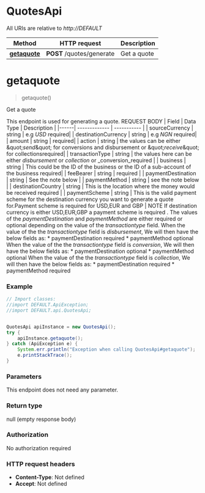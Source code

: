 # QuotesApi

All URIs are relative to *http://DEFAULT*

Method | HTTP request | Description
------------- | ------------- | -------------
[**getaquote**](QuotesApi.md#getaquote) | **POST** /quotes/generate | Get a quote


<a name="getaquote"></a>
# **getaquote**
> getaquote()

Get a quote

This endpoint is used for generating a quote.  REQUEST BODY   | Field | Data Type | Description | |------| ------------- | ----------- | | sourceCurrency | string | e.g _USD_ required| | destinationCurrency | string |  e.g _NGN_ required| | amount | string | required| | action | string | the values can be either \&quot;_send_\&quot; for conversions and disbursement or \&quot;_receive_\&quot; for collectionsrequired| | transactionType | string | the values here can be either _disbursement_ or _collection_ or _conversion_required | | business | string | This could be the ID of the business or the ID of a sub-account of the business required| | feeBearer | string | required  | | paymentDestination | string | See the note below | | paymentMethod | string | see the note below | | destinationCountry | string | This is the location where the money would be received required | | paymentScheme | string | This is the valid payment scheme for the destination currency you want to generate a quote for.Payment scheme is required for USD,EUR and GBP |  NOTE  If destination currency is either USD,EUR,GBP a payment scheme is required .  The values of the _paymentDestination_ and _paymentMethod_ are either required or optional depending on the value of the _transactiontype_ field.  When the value of the the _transactiontype_ field is _disbursement_, We will then have the below fields as: *   paymentDestination required *   paymentMethod optional   When the value of the the _transactiontype_ field is _conversion_, We will then have the below fields as: *   paymentDestination optional *   paymentMethod optional  When the value of the the _transactiontype_ field is _collection_, We will then have the below fields as: *   paymentDestination required *   paymentMethod required

### Example
```java
// Import classes:
//import DEFAULT.ApiException;
//import DEFAULT.api.QuotesApi;


QuotesApi apiInstance = new QuotesApi();
try {
    apiInstance.getaquote();
} catch (ApiException e) {
    System.err.println("Exception when calling QuotesApi#getaquote");
    e.printStackTrace();
}
```

### Parameters
This endpoint does not need any parameter.

### Return type

null (empty response body)

### Authorization

No authorization required

### HTTP request headers

 - **Content-Type**: Not defined
 - **Accept**: Not defined

